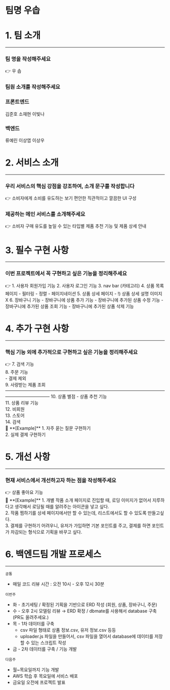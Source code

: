 # 팀명 우솝


# 1. 팀 소개

---

### 팀 명을 작성해주세요

<aside>
👉 우 솝

</aside>

### 팀원 소개를 작성해주세요

<aside>

### 프론트엔드

김준호
소재현
이빛나

### 백엔드

류예린
이상엽
이상우

</aside>

# 2. 서비스 소개

---

### 우리 서비스의 핵심 강점을 강조하여, 소개 문구를 작성합니다

<aside>
👉 소비자에게 소비를 유도하는 보기  편안한 직관적이고 깔끔한 UI 구성

</aside>

### 제공하는 메인 서비스를 소개해주세요

<aside>
👉 소비자 구매 유도를 높일 수 있는 타입별 제품 추천 기능 및 제품 상세 안내

</aside>

# 3. 필수 구현 사항

---

### 이번 프로젝트에서 꼭 구현하고 싶은 기능을 정리해주세요

<aside>
👉 1. 사용자 회원가입 기능 
2. 사용자 로그인 기능
3. nav bar (카테고리)
4. 상품 목록 페이지
   - 필터링
   - 정렬
   - 페이지네이션
5. 상품 상세 페이지
  - !) 상품 상세 설명 이미지 X
6. 장바구니 기능
  - 장바구니에 상품 추가 기능
  - 장바구니에 추가된 상품 수정 기능
  - 장바구니에 추가된 상품 조회 기능
  - 장바구니에 추가된 상품 삭제 기능

</aside>

# 4. 추가 구현 사항

---

### 핵심 기능 외에 추가적으로 구현하고 싶은 기능을 정리해주세요

<aside>
👉 
7. 검색 기능 </br>
8. 주문 기능 </br>
  - 결제 제외 </br>
9. 사랑받는 제품 조회 </br>
——————————————————————————————————————————————
10. 상품 별점 - 상품 추천 기능 </br>
11. 상품 리뷰 기능 </br>
12. 비회원 </br>
13. 스토어 </br>
14. 검색

</aside>

<aside>
🧭 **[Example]** 
1. 자주 묻는 질문 구현하기 </br>
2. 실제 결제 구현하기

</aside>



# 5. 개선 사항

---

### 현재 서비스에서 개선하고자 하는 점을 작성해주세요

<aside>
👉 상품 좋아요 기능

</aside>

<aside>
🧭 **[Example]**
1. 개별 작품 소개 페이지로 진입할 때, 로딩 이미지가 없어서 지루하다고 생각해서 로딩될 때를 알려주는 아이콘을 넣고 싶다. </br>
2. 작품 찜하기를 상세 페이지에서만 할 수 있는데, 리스트에서도 할 수 있도록 만들고싶다. </br>
3. 결제를 구현하기 어려우니, 유저가 가입하면 기본 포인트를 주고, 결제를 하면 포인트가 차감되는 형식으로 기획을 바꾸고 싶다.

</aside>

# 6. 백엔드팀 개발 프로세스

---

`공통`

- 매일 코드 리뷰 시간 : 오전 10시 - 오후 12시 30분

`이번주`

- 화 - 초기세팅 / 확정된 기획을 기반으로 ERD 작성 (회원, 상품, 장바구니, 주문)
- 수 - 오후 2시 모델링 리뷰 → ERD 확정 / dbmate를 사용해서 database 구축 (PR도 올려주세요.)
- 목 - 1차 데이터를 구축
  - csv 파일 형태로 상품 정보.csv, 유저 정보.csv 등등
  - uploader.js 파일을 만들어서, csv 파일을 열어서 database에 데이터를 저장할 수 있는 스크립트 작성
- 금 - 2차 데이터를 구축 / 기능 개발

`다음주`

- 월~목요일까지 기능 개발
- AWS 학습 후 목요일에 서비스 배포
- 금요일 오전에 프로젝트 발표
